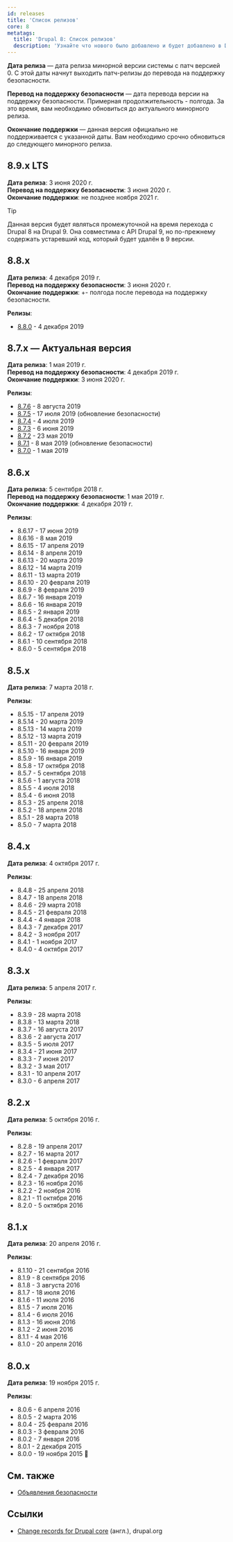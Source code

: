 ```yaml
---
id: releases
title: 'Список релизов'
core: 8
metatags:
  title: 'Drupal 8: Список релизов'
  description: 'Узнайте что нового было добавлено и будет добавлено в Drupal 8.'
---
```


**Дата релиза** — дата релиза минорной версии системы с патч версией 0. С этой даты начнут выходить патч-релизы до перевода на поддержку безопасности.

**Перевод на поддержку безопасности** — дата перевода версии на поддержку безопасности. Примерная продолжительность - полгода. За это время, вам необходимо обновиться до актуального минорного релиза.

**Окончание поддержки** — данная версия официально не поддерживается с указанной даты. Вам необходимо срочно обновиться до следующего минорного релиза.

## 8.9.x LTS

**Дата релиза**: 3 июня 2020 г.\
**Перевод на поддержку безопасности**: 3 июня 2020 г.\
**Окончание поддержки**: не позднее ноября 2021 г.

> [!TIP]
> Данная версия будет являться промежуточной на время перехода с Drupal 8 на Drupal 9. Она совместима с API Drupal 9, но по-прежнему содержать устаревший код, который будет удалён в 9 версии.

## 8.8.x

**Дата релиза**: 4 декабря 2019 г.\
**Перевод на поддержку безопасности**: 3 июня 2020 г.\
**Окончание поддержки**: +- полгода после перевода на поддержку безопасности.

**Релизы**:

- [8.8.0](release-8.8.0.md) - 4 декабря 2019

## 8.7.x — Актуальная версия

**Дата релиза**: 1 мая 2019 г.\
**Перевод на поддержку безопасности**: 4 декабря 2019 г.\
**Окончание поддержки**: 3 июня 2020 г.

**Релизы**:

- [8.7.6](release-8.7.6.md) - 8 августа 2019
- [8.7.5](release-8.7.5.md) - 17 июля 2019 (обновление безопасности)
- [8.7.4](release-8.7.4.md) - 4 июля 2019
- [8.7.3](release-8.7.3.md) - 6 июня 2019
- [8.7.2](release-8.7.2.md) - 23 мая 2019
- [8.7.1](release-8.7.1.md) - 8 мая 2019 (обновление безопасности)
- [8.7.0](release-8.7.0.md) - 1 мая 2019

## 8.6.x

**Дата релиза**: 5 сентября 2018 г.\
**Перевод на поддержку безопасности**: 1 мая 2019 г.\
**Окончание поддержки**: 4 декабря 2019 г.

**Релизы**:

- 8.6.17 - 17 июня 2019
- 8.6.16 - 8 мая 2019
- 8.6.15 - 17 апреля 2019
- 8.6.14 - 8 апреля 2019
- 8.6.13 - 20 марта 2019
- 8.6.12 - 14 марта 2019
- 8.6.11 - 13 марта 2019
- 8.6.10 - 20 февраля 2019
- 8.6.9 - 8 февраля 2019
- 8.6.7 - 16 января 2019
- 8.6.6 - 16 января 2019
- 8.6.5 - 2 января 2019
- 8.6.4 - 5 декабря 2018
- 8.6.3 - 7 ноября 2018
- 8.6.2 - 17 октября 2018
- 8.6.1 - 10 сентября 2018
- 8.6.0 - 5 сентября 2018

## 8.5.x

**Дата релиза**: 7 марта 2018 г.

**Релизы**:

- 8.5.15 - 17 апреля 2019
- 8.5.14 - 20 марта 2019
- 8.5.13 - 14 марта 2019
- 8.5.12 - 13 марта 2019
- 8.5.11 - 20 февраля 2019
- 8.5.10 - 16 января 2019
- 8.5.9 - 16 января 2019
- 8.5.8 - 17 октября 2018
- 8.5.7 - 5 сентября 2018
- 8.5.6 - 1 августа 2018
- 8.5.5 - 4 июля 2018
- 8.5.4 - 6 июня 2018
- 8.5.3 - 25 апреля 2018
- 8.5.2 - 18 апреля 2018
- 8.5.1 - 28 марта 2018
- 8.5.0 - 7 марта 2018

## 8.4.x

**Дата релиза**: 4 октября 2017 г.

**Релизы**:

- 8.4.8 - 25 апреля 2018
- 8.4.7 - 18 апреля 2018
- 8.4.6 - 29 марта 2018
- 8.4.5 - 21 февраля 2018
- 8.4.4 - 4 января 2018
- 8.4.3 - 7 декабря 2017
- 8.4.2 - 3 ноября 2017
- 8.4.1 - 1 ноября 2017
- 8.4.0 - 4 октября 2017

## 8.3.x

**Дата релиза**: 5 апреля 2017 г.

**Релизы**:

- 8.3.9 - 28 марта 2018
- 8.3.8 - 13 марта 2018
- 8.3.7 - 16 августа 2017
- 8.3.6 - 2 августа 2017
- 8.3.5 - 5 июля 2017
- 8.3.4 - 21 июня 2017
- 8.3.3 - 7 июня 2017
- 8.3.2 - 3 мая 2017
- 8.3.1 - 10 апреля 2017
- 8.3.0 - 6 апреля 2017

## 8.2.x

**Дата релиза**: 5 октября 2016 г.

**Релизы**:

- 8.2.8 - 19 апреля 2017
- 8.2.7 - 16 марта 2017
- 8.2.6 - 1 февраля 2017
- 8.2.5 - 4 января 2017
- 8.2.4 - 7 декабря 2016
- 8.2.3 - 16 ноября 2016
- 8.2.2 - 2 ноября 2016
- 8.2.1 - 11 октября 2016
- 8.2.0 - 5 октября 2016

## 8.1.x

**Дата релиза**: 20 апреля 2016 г.

**Релизы**:

- 8.1.10 - 21 сентября 2016
- 8.1.9 - 8 сентября 2016
- 8.1.8 - 3 августа 2016
- 8.1.7 - 18 июля 2016
- 8.1.6 - 11 июля 2016
- 8.1.5 - 7 июля 2016
- 8.1.4 - 6 июля 2016
- 8.1.3 - 16 июня 2016
- 8.1.2 - 2 июня 2016
- 8.1.1 - 4 мая 2016
- 8.1.0 - 20 апреля 2016

## 8.0.x

**Дата релиза**: 19 ноября 2015 г.

**Релизы**:

- 8.0.6 - 6 апреля 2016
- 8.0.5 - 2 марта 2016
- 8.0.4 - 25 февраля 2016
- 8.0.3 - 3 февраля 2016
- 8.0.2 - 7 января 2016
- 8.0.1 - 2 декабря 2015
- 8.0.0 - 19 ноября 2015 🍾

## См. также

- [Объявления безопасности](../../security/security.md)

## Ссылки

- [Change records for Drupal core](https://www.drupal.org/list-changes/drupal) (англ.), drupal.org